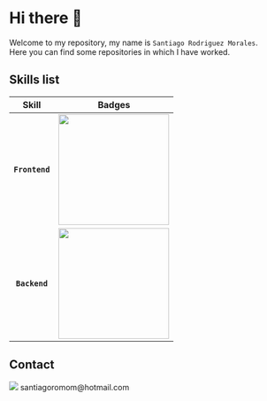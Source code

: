 
# Hi there 👋

Welcome to my repository, my name is `Santiago Rodriguez Morales`. <br>
Here you can find some repositories in which I have worked.

## Skills list

|        Skill           |                                  Badges                                      |
|   :----------------:   |          :---------------------------------------------------:               |
|     **`Frontend`**     |  <img src="https://skillicons.dev/icons?i=html,css,illustrator" width="200"> |
|     **`Backend`**      |  <img src="https://skillicons.dev/icons?i=python,bash,php" width="200">      |

## Contact

<img src="https://camo.githubusercontent.com/be08f7a1c998ec3e477fd0d3cc0e7fa39255cce4e77daf537e80c0f33e4d87d0/68747470733a2f2f696d672e736869656c64732e696f2f62616467652f4d6963726f736f66745f4f75746c6f6f6b2d3030373844343f7374796c653d666f722d7468652d6261646765266c6f676f3d6d6963726f736f66742d6f75746c6f6f6b266c6f676f436f6c6f723d7768697465" >
santiagoromom@hotmail.com

